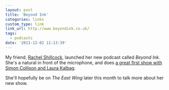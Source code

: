 ```yaml
---
layout: post
title: 'Beyond Ink'
categories: links
custom_type: link
link_url: http://www.beyondink.co.uk/
tags:
  - podcasts
date: '2013-12-02 11:13:39'
---
```

My friend, [Rachel Shillcock](https://www.rachilli.com/), launched her new podcast called *Beyond Ink*. She's a natural in front of the microphone, and does [a great first show with Simon Collison and Laura Kalbag](http://www.beyondink.co.uk/shows/01-laura-and-simon).

She'll hopefully be on *The East Wing* later this month to talk more about her new show.
